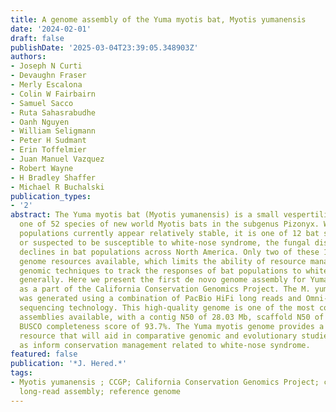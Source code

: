 ```yaml
---
title: A genome assembly of the Yuma myotis bat, Myotis yumanensis
date: '2024-02-01'
draft: false
publishDate: '2025-03-04T23:39:05.348903Z'
authors:
- Joseph N Curti
- Devaughn Fraser
- Merly Escalona
- Colin W Fairbairn
- Samuel Sacco
- Ruta Sahasrabudhe
- Oanh Nguyen
- William Seligmann
- Peter H Sudmant
- Erin Toffelmier
- Juan Manuel Vazquez
- Robert Wayne
- H Bradley Shaffer
- Michael R Buchalski
publication_types:
- '2'
abstract: The Yuma myotis bat (Myotis yumanensis) is a small vespertilionid bat and
  one of 52 species of new world Myotis bats in the subgenus Pizonyx. While M. yumanensis
  populations currently appear relatively stable, it is one of 12 bat species known
  or suspected to be susceptible to white-nose syndrome, the fungal disease causing
  declines in bat populations across North America. Only two of these 12 species have
  genome resources available, which limits the ability of resource managers to use
  genomic techniques to track the responses of bat populations to white-nose syndrome
  generally. Here we present the first de novo genome assembly for Yuma myotis, generated
  as a part of the California Conservation Genomics Project. The M. yumanensis genome
  was generated using a combination of PacBio HiFi long reads and Omni-C chromatin-proximity
  sequencing technology. This high-quality genome is one of the most complete bat
  assemblies available, with a contig N50 of 28.03 Mb, scaffold N50 of 99.14 Mb, and
  BUSCO completeness score of 93.7%. The Yuma myotis genome provides a high-quality
  resource that will aid in comparative genomic and evolutionary studies, as well
  as inform conservation management related to white-nose syndrome.
featured: false
publication: '*J. Hered.*'
tags:
- Myotis yumanensis ; CCGP; California Conservation Genomics Project; chiroptera;
  long-read assembly; reference genome
---
```



